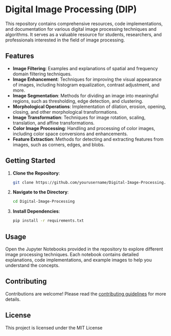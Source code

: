 # Digital Image Processing (DIP)

This repository contains comprehensive resources, code implementations, and documentation for various digital image processing techniques and algorithms. It serves as a valuable resource for students, researchers, and professionals interested in the field of image processing.

## Features

- **Image Filtering**: Examples and explanations of spatial and frequency domain filtering techniques.
- **Image Enhancement**: Techniques for improving the visual appearance of images, including histogram equalization, contrast adjustment, and more.
- **Image Segmentation**: Methods for dividing an image into meaningful regions, such as thresholding, edge detection, and clustering.
- **Morphological Operations**: Implementation of dilation, erosion, opening, closing, and other morphological transformations.
- **Image Transformation**: Techniques for image rotation, scaling, translation, and affine transformations.
- **Color Image Processing**: Handling and processing of color images, including color space conversions and enhancements.
- **Feature Extraction**: Methods for detecting and extracting features from images, such as corners, edges, and blobs.

## Getting Started

1. **Clone the Repository**:
    ```sh
    git clone https://github.com/yourusername/Digital-Image-Processing.git
    ```
2. **Navigate to the Directory**:
    ```sh
    cd Digital-Image-Processing
    ```
3. **Install Dependencies**:
    ```sh
    pip install -r requirements.txt
    ```

## Usage

Open the Jupyter Notebooks provided in the repository to explore different image processing techniques. Each notebook contains detailed explanations, code implementations, and example images to help you understand the concepts.

## Contributing

Contributions are welcome! Please read the [contributing guidelines](CONTRIBUTING.md) for more details.

## License

This project is licensed under the MIT License
